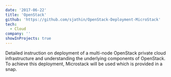 ```yaml
---
date: '2017-06-22'
title: 'OpenStack'
github: 'https://github.com/sjathin/OpenStack-Deployment-MicroStack'
tech:
  - Cloud
company: ''
showInProjects: true
---
```


Detailed instruction on deployment of a multi-node OpenStack private cloud infrastructure and understanding the underlying components of OpenStack. To achieve this deployment, Microstack will be used which is provided in a snap.
